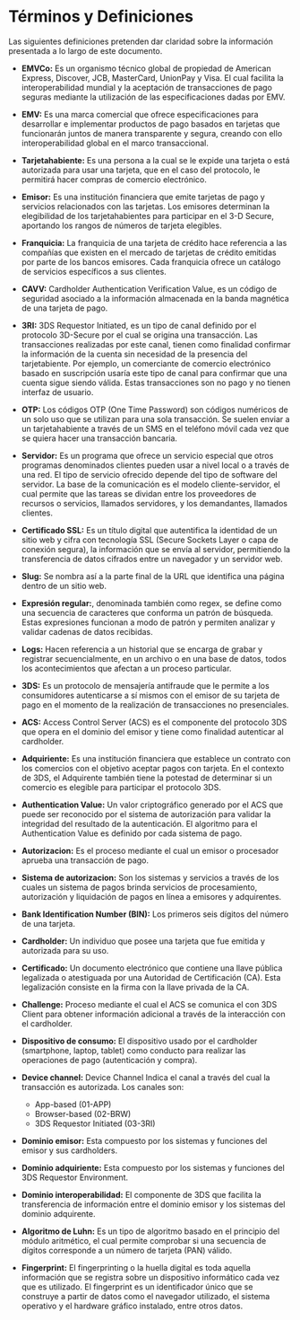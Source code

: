 # Términos y Definiciones

Las siguientes definiciones pretenden dar claridad sobre la información presentada a lo largo de este documento.

- **EMVCo:** Es un organismo técnico global de propiedad de American Express, Discover, JCB, MasterCard, UnionPay y Visa. El cual facilita la interoperabilidad mundial y la aceptación de transacciones de pago seguras mediante la utilización de las especificaciones dadas por EMV.
      
- **EMV:** Es una marca comercial que ofrece especificaciones para desarrollar e implementar productos de pago basados en tarjetas que funcionarán juntos de manera transparente y segura, creando con ello interoperabilidad global en el marco transaccional.

- **Tarjetahabiente:** Es una persona a la cual se le expide una tarjeta o está autorizada para usar una tarjeta, que en el caso del protocolo, le permitirá hacer compras de comercio electrónico.

- **Emisor:** Es una institución financiera que emite tarjetas de pago y servicios relacionados con las tarjetas. Los emisores determinan la elegibilidad de los tarjetahabientes para participar en el 3-D Secure, aportando los rangos de números de tarjeta elegibles.

- **Franquicia:** La franquicia de una tarjeta de crédito hace referencia a las compañías que existen en el mercado de tarjetas de crédito emitidas por parte de los bancos emisores. Cada franquicia ofrece un catálogo de servicios específicos a sus clientes.

- **CAVV:** Cardholder Authentication Verification Value, es un código de seguridad asociado a la información almacenada en la banda magnética de una tarjeta de pago. 

- **3RI:** 3DS Requestor Initiated, es un tipo de canal definido por el protocolo 3D-Secure por el cual se origina una transacción. Las transacciones realizadas por este canal, tienen como finalidad confirmar la información de la cuenta sin necesidad de la presencia del tarjetabiente. 
Por ejemplo, un comerciante de comercio electrónico basado en suscripción usaría este tipo de canal para confirmar que una cuenta sigue siendo válida. Estas transacciones son no pago y no tienen interfaz de usuario.

- **OTP:** Los códigos OTP (One Time Password) son códigos numéricos de un solo uso que se utilizan para una sola transacción. Se suelen enviar a un tarjetahabiente a través de un SMS en el teléfono móvil cada vez que se quiera hacer una transacción bancaria.

- **Servidor:** Es un programa que ofrece un servicio especial que otros programas denominados clientes pueden usar a nivel local o a través de una red. El tipo de servicio ofrecido depende del tipo de software del servidor. La base de la comunicación es el modelo cliente-servidor, el cual permite que las tareas se dividan entre los proveedores de recursos o servicios, llamados servidores, y los demandantes, llamados clientes. 

- **Certificado SSL:** Es un título digital que autentifica la identidad de un sitio web y cifra con tecnología SSL (Secure Sockets Layer o capa de conexión segura), la información que se envía al servidor, permitiendo la transferencia de datos cifrados entre un navegador y un servidor web.

- **Slug:** Se nombra así a la parte final de la URL que identifica una página dentro de un sitio web.

- **Expresión regular:**, denominada también como regex, se define como una  secuencia de caracteres que conforma un patrón de búsqueda. Estas expresiones funcionan a modo de patrón y permiten analizar y validar cadenas de datos recibidas.

- **Logs:** Hacen referencia a un historial que se encarga de grabar y registrar secuencialmente, en un archivo o en una base de datos, todos los acontecimientos que afectan a un proceso particular. 

- **3DS:** Es un protocolo de mensajería antifraude que le permite a los consumidores autenticarse a sí mismos con el emisor de su tarjeta de pago en el momento de la realización de transacciones no presenciales.

- **ACS:** Access Control Server (ACS) es el componente del protocolo 3DS que opera en el dominio del emisor y tiene como finalidad autenticar al cardholder.

- **Adquiriente:** Es una institución financiera que establece un contrato con los comercios con el objetivo aceptar pagos con tarjeta. En el contexto de 3DS, el Adquirente también tiene la potestad de determinar si un comercio es elegible para participar el protocolo 3DS.

- **Authentication Value:** Un valor criptográfico generado por el ACS que puede ser reconocido por el sistema de autorización para validar la integridad del resultado de la autenticación. El algoritmo para el Authentication Value es definido por cada sistema de pago.

- **Autorizacion:** Es el proceso mediante el cual un emisor o procesador aprueba una transacción de pago.

- **Sistema de autorizacion:** Son los sistemas y servicios a través de los cuales un sistema de pagos brinda servicios de procesamiento, autorización y liquidación de pagos en línea a emisores y adquirentes.

- **Bank Identification Number (BIN):** Los primeros seis dígitos del número de una tarjeta.

- **Cardholder:** Un individuo que posee una tarjeta que fue emitida y autorizada para su uso.

- **Certificado:** Un documento electrónico que contiene una llave pública legalizada o atestiguada por una Autoridad de Certificación (CA). Esta legalización consiste en la firma con la llave privada de la CA.

- **Challenge:** Proceso mediante el cual el ACS se comunica el con 3DS Client para obtener información adicional a través de la interacción con el cardholder.

- **Dispositivo de consumo:** El dispositivo usado por el cardholder (smartphone, laptop, tablet) como conducto para realizar las operaciones de pago (autenticación y compra).

- **Device channel:** Device Channel
Indica el canal a través del cual la transacción es autorizada. Los canales son:
  - App-based (01-APP)
  - Browser-based (02-BRW)
  - 3DS Requestor Initiated (03-3RI)

- **Dominio emisor:** Esta compuesto por los sistemas y funciones del emisor y sus cardholders.

- **Dominio adquiriente:** Esta compuesto por los sistemas y funciones del 3DS Requestor Environment.

- **Dominio interoperabilidad:** El componente de 3DS que facilita la transferencia de información entre el dominio emisor y los sistemas del dominio adquirente.

- **Algoritmo de Luhn:** Es un tipo de algoritmo basado en el principio del módulo aritmético, el cual permite comprobar si una secuencia de dígitos corresponde a un número de tarjeta (PAN) válido.

- **Fingerprint:**  El fingerprinting o la huella digital es toda aquella información que se registra sobre un dispositivo informático cada vez que es utilizado. El fingerprint es un identificador único que se construye a partir de datos como el navegador utilizado, el sistema operativo y el hardware gráfico instalado, entre otros datos.